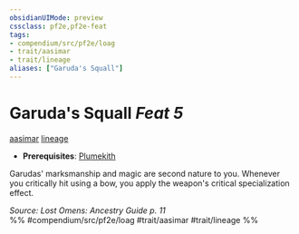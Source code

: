 ```yaml
---
obsidianUIMode: preview
cssclass: pf2e,pf2e-feat
tags:
- compendium/src/pf2e/loag
- trait/aasimar
- trait/lineage
aliases: ["Garuda's Squall"]
---
```

# Garuda's Squall  *Feat 5*  
[aasimar](/rules/traits/aasimar-apg.md)  [lineage](/rules/traits/lineage-apg.md)  

- **Prerequisites**: [Plumekith](/compendium/feats/plumekith-loag.md)

Garudas' marksmanship and magic are second nature to you. Whenever you critically hit using a bow, you apply the weapon's critical specialization effect.

*Source: Lost Omens: Ancestry Guide p. 11*  
%% #compendium/src/pf2e/loag #trait/aasimar #trait/lineage %%